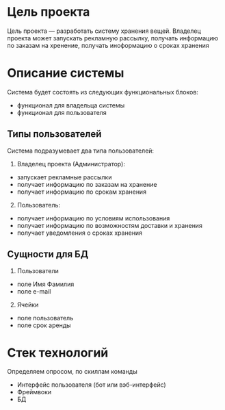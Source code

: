 # Цель проекта

Цель проекта — разработать систему хранения вещей.
Владелец проекта может запускать рекламную рассылку, получать информацию по заказам на хренение, получать иноформацию о сроках хранения

# Описание системы

Система будет состоять из следующих функциональных блоков:
- функционал для владельца системы
- функционал для пользователя

## Типы пользователей

Система подразумевает два типа пользователей:
1. Владелец проекта (Администратор):
- запускает рекламные рассылки
- получает информацию по заказам на хранение
- получает информацию по срокам хранения
2. Пользователь:
- получает информацию по условиям использования
- получает информацию по возможностям доставки и хранения
- получает уведомления о сроках хранения

## Сущности для БД

1. Пользователи
- поле Имя Фамилия
- поле e-mail
2. Ячейки
- поле пользователь
- поле срок аренды


# Стек технологий

Определяем опросом, по скиллам команды
* Интерфейс пользователя (бот или вэб-интерфейс)
* Фреймвоки 
* БД

